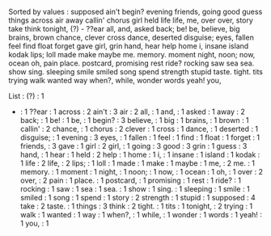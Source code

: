 Sorted by values :
supposed ain't begin? evening friends, going good guess things across air away callin' chorus girl held life life, me, over over, story take think tonight, (?) - ??ear all, and, asked back; be! be, believe, big brains, brown chance, clever cross dance, deserted disguise; eyes, fallen feel find float forget gave girl, grin hand, hear help home i, insane island kodak lips; loll made make maybe me. memory. moment night, noon; now, ocean oh, pain place. postcard, promising rest ride? rocking saw sea sea. show sing. sleeping smile smiled song spend strength stupid taste. tight. tits trying walk wanted way when?, while, wonder words yeah! you, 

List :
(?) : 1
- : 1
??ear : 1
across : 2
ain't : 3
air : 2
all, : 1
and, : 1
asked : 1
away : 2
back; : 1
be! : 1
be, : 1
begin? : 3
believe, : 1
big : 1
brains, : 1
brown : 1
callin' : 2
chance, : 1
chorus : 2
clever : 1
cross : 1
dance, : 1
deserted : 1
disguise; : 1
evening : 3
eyes, : 1
fallen : 1
feel : 1
find : 1
float : 1
forget : 1
friends, : 3
gave : 1
girl : 2
girl, : 1
going : 3
good : 3
grin : 1
guess : 3
hand, : 1
hear : 1
held : 2
help : 1
home : 1
i, : 1
insane : 1
island : 1
kodak : 1
life : 2
life, : 2
lips; : 1
loll : 1
made : 1
make : 1
maybe : 1
me, : 2
me. : 1
memory. : 1
moment : 1
night, : 1
noon; : 1
now, : 1
ocean : 1
oh, : 1
over : 2
over, : 2
pain : 1
place. : 1
postcard, : 1
promising : 1
rest : 1
ride? : 1
rocking : 1
saw : 1
sea : 1
sea. : 1
show : 1
sing. : 1
sleeping : 1
smile : 1
smiled : 1
song : 1
spend : 1
story : 2
strength : 1
stupid : 1
supposed : 4
take : 2
taste. : 1
things : 3
think : 2
tight. : 1
tits : 1
tonight, : 2
trying : 1
walk : 1
wanted : 1
way : 1
when?, : 1
while, : 1
wonder : 1
words : 1
yeah! : 1
you, : 1
